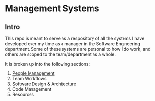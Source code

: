 # Management Systems

## Intro

This repo is meant to serve as a respository of all the systems I have developed over my time as a manager in the Software Engineering department. Some of these systems are personal to how I do work, and others are scoped to the team/department as a whole.

It is broken up into the following sections:

1. [People Management](./people-management)
2. Team Workflows
3. Software Design & Architecture
4. Code Management
5. Resources
